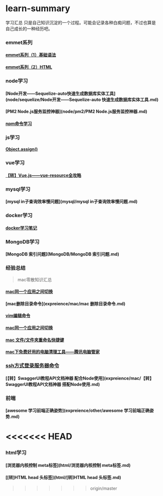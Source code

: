 # learn-summary
学习汇总
只是自己知识沉淀的一个过程。可能会记录各种白痴问题，不过也算是自己成长的一种经历吧。

### emmet系列

#### [emmet系列（1）基础语法](tools/emmet/emmet系列（1）基础语法.md)

#### [emmet系列（2）HTML](tools/emmet/emmet系列（2）HTML.md)

### node学习

#### [Node开发——Sequelize-auto快速生成数据库实体工具](node/sequelize/Node开发——Sequelize-auto 快速生成数据库实体工具.md)

#### [PM2 Node.js服务监控神器](node/pm2/PM2 Node.js服务监控神器.md)

#### [npm命令学习](node/npm/npm命令学习.md)



### js学习
#### [Object.assign()](expreience/js/Object.assign().md)



### vue学习
#### [【转】Vue.js——vue-resource全攻略](vue/【转】Vue.js——vue-resource全攻略.md)



### mysql学习

#### [mysql in子查询效率慢问题](mysql/mysql in子查询效率慢问题.md)



### docker学习

#### [docker学习笔记](expreience/docker/docker学习笔记.md)



### MongoDB学习

#### [MongoDB 索引问题](MongoDB/MongoDB 索引问题.md)



### 经验总结

> mac零散知识汇总

#### [mac同一个应用之间切换](expreience/mac/mac同一个应用之间切换.md)
#### [mac删除目录命令](expreience/mac/mac 删除目录命令.md)
#### [vim编辑命令](expreience/mac/vim编辑命令.md)
#### [mac同一个应用之间切换](expreience/mac/mac同一个应用之间切换.md)

#### [mac 文件/文件夹重命名快捷键](expreience/mac/文件文件夹重命名快捷键.md)

#### [mac下免费好用的电脑清理工具——腾讯电脑管家](expreience/mac/mac下免费好用的电脑清理工具——腾讯电脑管家.md)

### [ssh方式登录服务器命令](expreience/mac/production/ssh方式登录服务器命令.md)

#### [【转】SwaggerUI教程API文档神器 配合Node使用](expreience/mac/【转】SwaggerUI教程API文档神器 搭配Node使用.md)

### 前端

#### [awesome 学习前端正确姿势](expreience/other/awesome 学习前端正确姿势.md)
<<<<<<< HEAD
=======

### html学习

#### [浏览器内核控制 meta标签](html/浏览器内核控制 meta标签.md)

#### [[转]HTML head 头标签](html/[转]HTML head 头标签.md)
>>>>>>> origin/master
